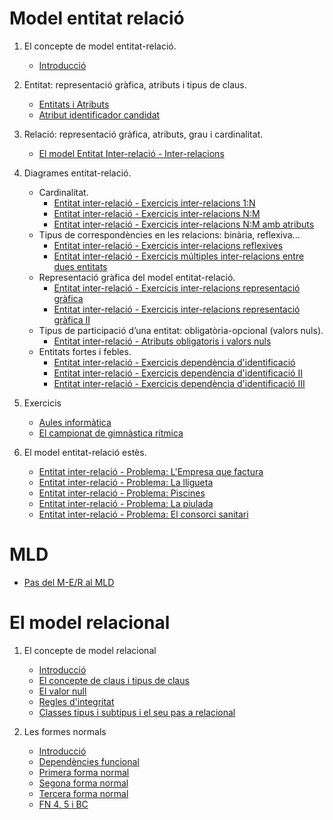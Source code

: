 # Model entitat relació

1. El concepte de model entitat-relació.
   * [Introducció](./MER/intro.md)
2. Entitat: representació gràfica, atributs i tipus de claus.
   * [Entitats i Atributs](./MER/ER-Entitats_i_atributs.md)
   * [Atribut identificador candidat](./MER/ER-AK.md)
3. Relació: representació gràfica, atributs, grau i cardinalitat.
   * [El model Entitat Inter-relació - Inter-relacions](./MER/el-model-entitat-inter-relacio-inter-relacions/readme.md)
4. Diagrames entitat-relació.
   * Cardinalitat.
      * [Entitat inter-relació - Exercicis inter-relacions 1:N](./MER/entitat-inter-relacio-exercicis-inter-relacions-1n/readme.md)
      * [Entitat inter-relació - Exercicis inter-relacions N:M](./MER/entitat-inter-relacio-exercicis-inter-relacions-nm/readme.md)
      * [Entitat inter-relació - Exercicis inter-relacions N:M amb atributs](./MER/entitat-inter-relacio-exercicis-inter-relacions-nm-amb-atributs/readme.md)
   * Tipus de correspondències en les relacions: binària, reflexiva...
      * [Entitat inter-relació - Exercicis inter-relacions reflexives](./MER/entitat-inter-relacio-exercicis-inter-relacions-reflexives/readme.md)
      * [Entitat inter-relació - Exercicis múltiples inter-relacions entre dues entitats](./MER/entitat-inter-relacio-exercicis-multiples-inter-relacions-entre-dues-entitats/readme.md)
   * Representació gràfica del model entitat-relació.
      * [Entitat inter-relació - Exercicis inter-relacions representació gràfica](./MER/entitat-inter-relacio-exercicis-inter-relacions-representacio-grafica/readme.md)
      * [Entitat inter-relació - Exercicis inter-relacions representació gràfica II](./MER/entitat-inter-relacio-exercicis-inter-relacions-representacio-grafica-ii/readme.md)
   * Tipus de participació d’una entitat: obligatòria-opcional (valors nuls).
      * [Entitat inter-relació - Atributs obligatoris i valors nuls](./MER/entitat-inter-relacio-atributs-obligatoris-i-valors-nuls/readme.md)
   * Entitats fortes i febles.
      * [Entitat inter-relació - Exercicis dependència d'identificació](./MER/entitat-inter-relacio-exercicis-dependencia-didentificacio/readme.md)
      * [Entitat inter-relació - Exercicis dependència d'identificació II](./MER/entitat-inter-relacio-exercicis-dependencia-didentificacio-ii/readme.md)
      * [Entitat inter-relació - Exercicis dependència d'identificació III](./MER/entitat-inter-relacio-exercicis-dependencia-didentificacio-iii/readme.md)
5. Exercicis
   * [Aules informàtica](./MER/entitat-inter-relacio-institut-informatica/readme.md)
   * [El campionat de gimnàstica rítmica](./MER/entitat-inter-relacio-problema-el-campeonat-de-gimnastica-ritmica/readme.md)

6. El model entitat-relació estès.
   * [Entitat inter-relació - Problema: L'Empresa que factura](./MER/entitat-inter-relacio-problema-lempresa-que-factura/readme.md)
   * [Entitat inter-relació - Problema: La lligueta](./MER/entitat-inter-relacio-problema-la-lligueta/readme.md)
   * [Entitat inter-relació - Problema: Piscines](./MER/entitat-inter-relacio-problema-piscines/readme.md)
   * [Entitat inter-relació - Problema: La piulada](./MER/entitat-inter-relacio-problema-la-piulada/readme.md)
   * [Entitat inter-relació - Problema: El consorci sanitari](./MER/entitat-inter-relacio-el-consorci-sanitari/readme.md)

# MLD

   * [Pas del M-E/R al MLD](./MR/traduccio-del-model-entitat-relacio-al-model-relacional.md)

# El model relacional

1. El concepte de model relacional
   * [Introducció](./MR/introduccio.md)
   * [El concepte de claus i tipus de claus](./MR/el-concepte-de-claus-i-tipus-de-claus.md)
   * [El valor null](./MR/el-valor-null.md)
   * [Regles d'integritat](./MR/regles-d-integritat.md)
   * [Classes tipus i subtipus i el seu pas a relacional](./MR/traduccio-del-model-entitat-relacio-al-model-relacional-ii.md)

2. Les formes normals
   * [Introducció](./MR/formes-normals.md)
   * [Dependències funcional](./MR/formes-normals-dependencia-funcional.md)
   * [Primera forma normal](./MR/formes-normals-i.md)
   * [Segona forma normal](./MR/formes-normals-ii.md)
   * [Tercera forma normal](./MR/formes-normals-iii.md)
   * [FN 4, 5 i BC](./MR/formes-normals-ii.md)